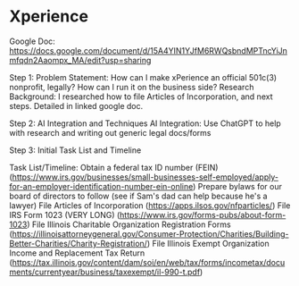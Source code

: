 # Xperience
Google Doc: https://docs.google.com/document/d/15A4YIN1YJfM6RWQsbndMPTncYiJnmfqdn2Aaompx_MA/edit?usp=sharing


Step 1: Problem Statement: How can I make xPerience an official 501c(3) nonprofit, legally? How can I run it on the business side?
Research Background: I researched how to file Articles of Incorporation, and next steps. Detailed in linked google doc. 

Step 2:  AI Integration and Techniques
AI Integration: Use ChatGPT to help with research and writing out generic legal docs/forms

Step 3: Initial Task List and Timeline

Task List/Timeline: 
Obtain a federal tax ID number (FEIN) (https://www.irs.gov/businesses/small-businesses-self-employed/apply-for-an-employer-identification-number-ein-online)
Prepare bylaws for our board of directors to follow (see if Sam's dad can help because he's a lawyer)
File Articles of Incorporation (https://apps.ilsos.gov/nfparticles/)
File IRS Form 1023 (VERY LONG) (https://www.irs.gov/forms-pubs/about-form-1023)
File Illinois Charitable Organization Registration Forms (https://illinoisattorneygeneral.gov/Consumer-Protection/Charities/Building-Better-Charities/Charity-Registration/)
File Illinois Exempt Organization Income and Replacement Tax Return (https://tax.illinois.gov/content/dam/soi/en/web/tax/forms/incometax/documents/currentyear/business/taxexempt/il-990-t.pdf)

